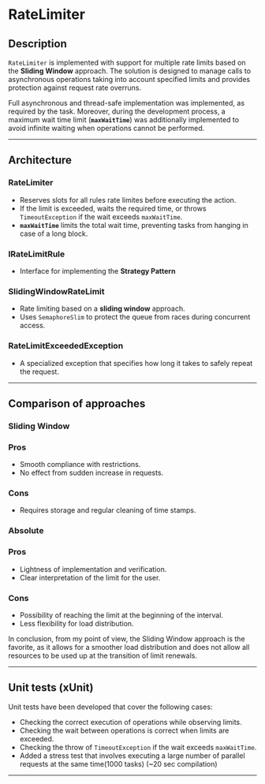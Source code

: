 # RateLimiter

## Description

`RateLimiter` is implemented with support for multiple rate limits based on the **Sliding Window** approach. The solution is designed to manage calls to asynchronous operations taking into account specified limits and provides protection against request rate overruns. 

Full asynchronous and thread-safe implementation was implemented, as required by the task. Moreover, during the development process, a maximum wait time limit (**`maxWaitTime`**) was additionally implemented to avoid infinite waiting when operations cannot be performed.

---

## Architecture

### RateLimiter
- Reserves slots for all rules rate limites before executing the action.
- If the limit is exceeded, waits the required time, or throws `TimeoutException` if the wait exceeds `maxWaitTime`.
- **`maxWaitTime`** limits the total wait time, preventing tasks from hanging in case of a long block.

### IRateLimitRule
- Interface for implementing the **Strategy Pattern**

### SlidingWindowRateLimit
- Rate limiting based on a **sliding window** approach.
- Uses `SemaphoreSlim` to protect the queue from races during concurrent access.

### RateLimitExceededException
- A specialized exception that specifies how long it takes to safely repeat the request.

---

## Comparison of approaches

### Sliding Window

### Pros
- Smooth compliance with restrictions.
- No effect from sudden increase in requests.

### Cons
- Requires storage and regular cleaning of time stamps.

### Absolute

### Pros
- Lightness of implementation and verification.
- Clear interpretation of the limit for the user.

### Cons
- Possibility of reaching the limit at the beginning of the interval.
- Less flexibility for load distribution.

In conclusion, from my point of view, the Sliding Window approach is the favorite, as it allows for a smoother load distribution and does not allow all resources to be used up at the transition of limit renewals.

---

## Unit tests (xUnit)
Unit tests have been developed that cover the following cases:
- Checking the correct execution of operations while observing limits.
- Checking the wait between operations is correct when limits are exceeded.
- Checking the throw of `TimeoutException` if the wait exceeds `maxWaitTime`.
- Added a stress test that involves executing a large number of parallel requests at the same time(1000 tasks) (~20 sec compilation)

---
